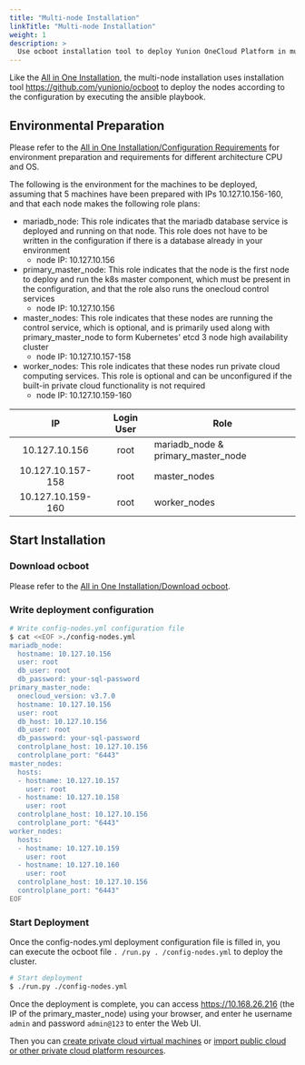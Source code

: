 ```yaml
---
title: "Multi-node Installation"
linkTitle: "Multi-node Installation"
weight: 1
description: >
  Use ocboot installation tool to deploy Yunion OneCloud Platform in multiple nodes
---
```


Like the [All in One Installation](../allinone), the multi-node installation uses installation tool https://github.com/yunionio/ocboot to deploy the nodes according to the configuration by executing the ansible playbook.

## Environmental Preparation

Please refer to the [All in One Installation/Configuration Requirements](../allinone/#configuration-requirements) for environment preparation and requirements for different architecture CPU and OS.

The following is the environment for the machines to be deployed, assuming that 5 machines have been prepared with IPs 10.127.10.156-160, and that each node makes the following role plans:

- mariadb_node: This role indicates that the mariadb database service is deployed and running on that node. This role does not have to be written in the configuration if there is a database already in your environment
    - node IP: 10.127.10.156
- primary_master_node: This role indicates that the node is the first node to deploy and run the k8s master component, which must be present in the configuration, and that the role also runs the onecloud control services
    - node IP: 10.127.10.156
- master_nodes: This role indicates that these nodes are running the control service, which is optional, and is primarily used along with primary_master_node to form Kubernetes' etcd 3 node high availability cluster
    - node IP: 10.127.10.157-158
- worker_nodes: This role indicates that these nodes run private cloud computing services. This role is optional and can be unconfigured if the built-in private cloud functionality is not required
    - node IP: 10.127.10.159-160

|         IP        | Login User | Role                               |
|:-----------------:|:--------:|------------------------------------|
|   10.127.10.156   |   root   | mariadb_node & primary_master_node |
| 10.127.10.157-158 |   root   | master_nodes                       |
| 10.127.10.159-160 |   root   | worker_nodes                       |

## Start Installation

### Download ocboot

 Please refer to the [All in One Installation/Download ocboot](../allinone/#download-ocboot).

### Write deployment configuration

```bash
# Write config-nodes.yml configuration file
$ cat <<EOF >./config-nodes.yml
mariadb_node:
  hostname: 10.127.10.156
  user: root
  db_user: root
  db_password: your-sql-password
primary_master_node:
  onecloud_version: v3.7.0
  hostname: 10.127.10.156
  user: root
  db_host: 10.127.10.156
  db_user: root
  db_password: your-sql-password
  controlplane_host: 10.127.10.156
  controlplane_port: "6443"
master_nodes:
  hosts:
  - hostname: 10.127.10.157
    user: root
  - hostname: 10.127.10.158
    user: root
  controlplane_host: 10.127.10.156
  controlplane_port: "6443"
worker_nodes:
  hosts:
  - hostname: 10.127.10.159
    user: root
  - hostname: 10.127.10.160
    user: root
  controlplane_host: 10.127.10.156
  controlplane_port: "6443"
EOF
```

### Start Deployment

Once the config-nodes.yml deployment configuration file is filled in, you can execute the ocboot file `. /run.py . /config-nodes.yml` to deploy the cluster.

```bash
# Start deployment
$ ./run.py ./config-nodes.yml
```

Once the deployment is complete, you can access https://10.168.26.216 (the IP of the primary_master_node) using your browser, and enter he username `admin` and password `admin@123` to enter the Web UI.

Then you can [create private cloud virtual machines](../allinone/#create-the-first-virtual-machine) or [import public cloud or other private cloud platform resources](../allinone/#import-public-cloud-or-other-private-cloud-platform-resources).
